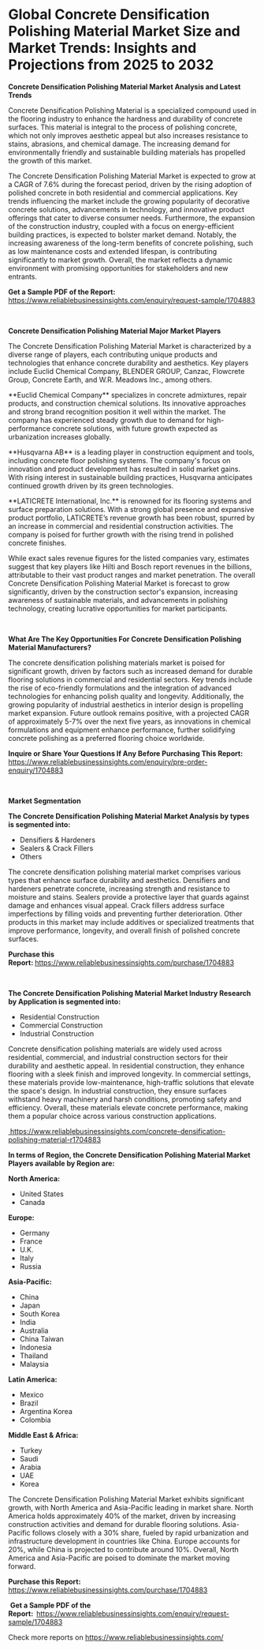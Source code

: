 <p><h1>Global Concrete Densification Polishing Material Market Size and Market Trends: Insights and Projections from 2025 to 2032</h1></p><p><strong>Concrete Densification Polishing Material Market Analysis and Latest Trends</strong></p>
<p><p>Concrete Densification Polishing Material is a specialized compound used in the flooring industry to enhance the hardness and durability of concrete surfaces. This material is integral to the process of polishing concrete, which not only improves aesthetic appeal but also increases resistance to stains, abrasions, and chemical damage. The increasing demand for environmentally friendly and sustainable building materials has propelled the growth of this market.</p><p>The Concrete Densification Polishing Material Market is expected to grow at a CAGR of 7.6% during the forecast period, driven by the rising adoption of polished concrete in both residential and commercial applications. Key trends influencing the market include the growing popularity of decorative concrete solutions, advancements in technology, and innovative product offerings that cater to diverse consumer needs. Furthermore, the expansion of the construction industry, coupled with a focus on energy-efficient building practices, is expected to bolster market demand. Notably, the increasing awareness of the long-term benefits of concrete polishing, such as low maintenance costs and extended lifespan, is contributing significantly to market growth. Overall, the market reflects a dynamic environment with promising opportunities for stakeholders and new entrants.</p></p>
<p><strong>Get a Sample PDF of the Report:&nbsp;</strong> <a href="https://www.reliablebusinessinsights.com/enquiry/request-sample/1704883?utm_campaign=1674&utm_medium=2&utm_source=Github&utm_content=ia&utm_term=09012025&utm_id=concrete-densification-polishing-material">https://www.reliablebusinessinsights.com/enquiry/request-sample/1704883</a></p>
<p>&nbsp;</p>
<p><strong>Concrete Densification Polishing Material Major Market Players</strong></p>
<p><p>The Concrete Densification Polishing Material Market is characterized by a diverse range of players, each contributing unique products and technologies that enhance concrete durability and aesthetics. Key players include Euclid Chemical Company, BLENDER GROUP, Canzac, Flowcrete Group, Concrete Earth, and W.R. Meadows Inc., among others.</p><p>**Euclid Chemical Company** specializes in concrete admixtures, repair products, and construction chemical solutions. Its innovative approaches and strong brand recognition position it well within the market. The company has experienced steady growth due to demand for high-performance concrete solutions, with future growth expected as urbanization increases globally.</p><p>**Husqvarna AB** is a leading player in construction equipment and tools, including concrete floor polishing systems. The company's focus on innovation and product development has resulted in solid market gains. With rising interest in sustainable building practices, Husqvarna anticipates continued growth driven by its green technologies.</p><p>**LATICRETE International, Inc.** is renowned for its flooring systems and surface preparation solutions. With a strong global presence and expansive product portfolio, LATICRETE’s revenue growth has been robust, spurred by an increase in commercial and residential construction activities. The company is poised for further growth with the rising trend in polished concrete finishes.</p><p>While exact sales revenue figures for the listed companies vary, estimates suggest that key players like Hilti and Bosch report revenues in the billions, attributable to their vast product ranges and market penetration. The overall Concrete Densification Polishing Material Market is forecast to grow significantly, driven by the construction sector's expansion, increasing awareness of sustainable materials, and advancements in polishing technology, creating lucrative opportunities for market participants.</p></p>
<p>&nbsp;</p>
<p><strong>What Are The Key Opportunities For Concrete Densification Polishing Material Manufacturers?</strong></p>
<p><p>The concrete densification polishing materials market is poised for significant growth, driven by factors such as increased demand for durable flooring solutions in commercial and residential sectors. Key trends include the rise of eco-friendly formulations and the integration of advanced technologies for enhancing polish quality and longevity. Additionally, the growing popularity of industrial aesthetics in interior design is propelling market expansion. Future outlook remains positive, with a projected CAGR of approximately 5-7% over the next five years, as innovations in chemical formulations and equipment enhance performance, further solidifying concrete polishing as a preferred flooring choice worldwide.</p></p>
<p><strong>Inquire or Share Your Questions If Any Before Purchasing This Report:</strong> <a href="https://www.reliablebusinessinsights.com/enquiry/pre-order-enquiry/1704883?utm_campaign=1674&utm_medium=2&utm_source=Github&utm_content=ia&utm_term=09012025&utm_id=concrete-densification-polishing-material">https://www.reliablebusinessinsights.com/enquiry/pre-order-enquiry/1704883</a></p>
<p>&nbsp;</p>
<p><strong>Market Segmentation</strong></p>
<p><strong>The Concrete Densification Polishing Material Market Analysis by types is segmented into:</strong></p>
<p><ul><li>Densifiers & Hardeners</li><li>Sealers & Crack Fillers</li><li>Others</li></ul></p>
<p><p>The concrete densification polishing material market comprises various types that enhance surface durability and aesthetics. Densifiers and hardeners penetrate concrete, increasing strength and resistance to moisture and stains. Sealers provide a protective layer that guards against damage and enhances visual appeal. Crack fillers address surface imperfections by filling voids and preventing further deterioration. Other products in this market may include additives or specialized treatments that improve performance, longevity, and overall finish of polished concrete surfaces.</p></p>
<p><strong>Purchase this Report:&nbsp;</strong><a href="https://www.reliablebusinessinsights.com/purchase/1704883?utm_campaign=1674&utm_medium=2&utm_source=Github&utm_content=ia&utm_term=09012025&utm_id=concrete-densification-polishing-material">https://www.reliablebusinessinsights.com/purchase/1704883</a></p>
<p>&nbsp;</p>
<p><strong>The Concrete Densification Polishing Material Market Industry Research by Application is segmented into:</strong></p>
<p><ul><li>Residential Construction</li><li>Commercial Construction</li><li>Industrial Construction</li></ul></p>
<p><p>Concrete densification polishing materials are widely used across residential, commercial, and industrial construction sectors for their durability and aesthetic appeal. In residential construction, they enhance flooring with a sleek finish and improved longevity. In commercial settings, these materials provide low-maintenance, high-traffic solutions that elevate the space's design. In industrial construction, they ensure surfaces withstand heavy machinery and harsh conditions, promoting safety and efficiency. Overall, these materials elevate concrete performance, making them a popular choice across various construction applications.</p></p>
<p><a href="https://www.reliablebusinessinsights.com/concrete-densification-polishing-material-r1704883?utm_campaign=1674&utm_medium=2&utm_source=Github&utm_content=ia&utm_term=09012025&utm_id=concrete-densification-polishing-material">&nbsp;https://www.reliablebusinessinsights.com/concrete-densification-polishing-material-r1704883</a></p>
<p><strong>In terms of Region, the Concrete Densification Polishing Material Market Players available by Region are:</strong></p>
<p>
    <p> <strong> North America: </strong>
        <ul>
            <li>United States</li>
            <li>Canada</li>
        </ul>
        </p> 
    <p> <strong> Europe: </strong>
        <ul>
            <li>Germany</li>
            <li>France</li>
            <li>U.K.</li>
            <li>Italy</li>
            <li>Russia</li>
        </ul>
        </p> 
    <p> <strong> Asia-Pacific: </strong>
        <ul>
            <li>China</li>
            <li>Japan</li>
            <li>South Korea</li>
            <li>India</li>
            <li>Australia</li>
            <li>China Taiwan</li>
            <li>Indonesia</li>
            <li>Thailand</li>
            <li>Malaysia</li>
        </ul>
        </p> 
    <p> <strong> Latin America: </strong>
        <ul>
            <li>Mexico</li>
            <li>Brazil</li>
            <li>Argentina Korea</li>
            <li>Colombia</li>
        </ul>
        </p> 
    <p> <strong> Middle East & Africa: </strong>
        <ul>
            <li>Turkey</li>
            <li>Saudi</li>
            <li>Arabia</li>
            <li>UAE</li>
            <li>Korea</li>
        </ul>
    </p>
    </p>
<p><p>The Concrete Densification Polishing Material Market exhibits significant growth, with North America and Asia-Pacific leading in market share. North America holds approximately 40% of the market, driven by increasing construction activities and demand for durable flooring solutions. Asia-Pacific follows closely with a 30% share, fueled by rapid urbanization and infrastructure development in countries like China. Europe accounts for 20%, while China is projected to contribute around 10%. Overall, North America and Asia-Pacific are poised to dominate the market moving forward.</p></p>
<p><strong>Purchase this Report: </strong><a href="https://www.reliablebusinessinsights.com/purchase/1704883?utm_campaign=1674&utm_medium=2&utm_source=Github&utm_content=ia&utm_term=09012025&utm_id=concrete-densification-polishing-material">https://www.reliablebusinessinsights.com/purchase/1704883</a></p>
<p>&nbsp;<strong>Get a Sample PDF of the Report:&nbsp;&nbsp;</strong><a href="https://www.reliablebusinessinsights.com/enquiry/request-sample/1704883?utm_campaign=1674&utm_medium=2&utm_source=Github&utm_content=ia&utm_term=09012025&utm_id=concrete-densification-polishing-material">https://www.reliablebusinessinsights.com/enquiry/request-sample/1704883</a></p>
<p><strong></strong></p>
<p>Check more reports on <a href="https://www.reliablebusinessinsights.com/?utm_campaign=1674&utm_medium=2&utm_source=Github&utm_content=ia&utm_term=09012025&utm_id=concrete-densification-polishing-material">https://www.reliablebusinessinsights.com/</a></p>